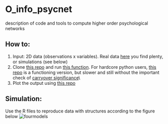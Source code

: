 # O_info_psycnet
description of code and tools to compute higher order psychological networks

How to:
---------------------------
1. Input: 2D data (observations x variables). Real data [here](https://eiko-fried.com/data/) you find plenty, or simulations (see below)
2. Clone [this repo](https://github.com/danielemarinazzo/HOI) and run [this function](https://github.com/danielemarinazzo/HOI/blob/main/hoi_exhaustive_loop_zerolag_fdr.m). For hardcore python users, [this repo](https://github.com/PranavMahajan25/HOI_toolbox) is a functioning version, but slower and still without the important check of [carryover significance](https://github.com/danielemarinazzo/HOI/blob/main/find_carryover_significance.m)\
3. Plot the output using [this repo](https://github.com/renzocom/hyperplot)


Simulation:
---------------------------
Use the R files to reproduce data with structures according to the figure below
![fourmodels](https://user-images.githubusercontent.com/5311102/164714069-c69e9676-949d-42aa-851c-49726847649b.png)
